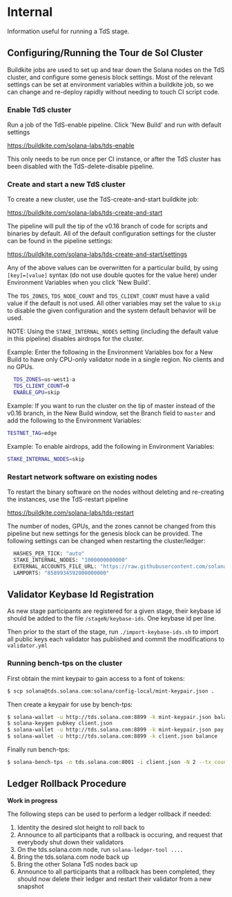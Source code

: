 # Internal
Information useful for running a TdS stage.

## Configuring/Running the Tour de Sol Cluster
Buildkite jobs are used to set up and tear down the Solana nodes on the TdS cluster, and configure some genesis block settings.
Most of the relevant settings can be set at environment variables within a buildkite job, so we can change and re-deploy rapidly without needing to touch CI script code.

### Enable TdS cluster
Run a job of the TdS-enable pipeline.  Click 'New Build' and run with default settings

https://buildkite.com/solana-labs/tds-enable

This only needs to be run once per CI instance, or after the TdS cluster has been disabled with the TdS-delete-disable pipeline.

### Create and start a new TdS cluster
To create a new cluster, use the TdS-create-and-start buildkite job:

https://buildkite.com/solana-labs/tds-create-and-start

The pipeline will pull the tip of the v0.16 branch of code for scripts and binaries by default.
All of the default configuration settings for the cluster can be found in the pipeline settings:

https://buildkite.com/solana-labs/tds-create-and-start/settings

Any of the above values can be overwritten for a particular build, by using `[key]=[value]` syntax (do not use double quotes for the value here) under Environment Variables when you click 'New Build'.

The `TDS_ZONES`, `TDS_NODE_COUNT` and `TDS_CLIENT_COUNT` must have a valid value if the default is not used.  All other variables may set the value to `skip` to disable the given configuration and the system default behavior will be used.

NOTE: Using the `STAKE_INTERNAL_NODES` setting (including the default value in this pipeline) disables airdrops for the cluster.

Example:  Enter the following in the Environment Variables box for a New Build to have only CPU-only validator node in a single region.  No clients and no GPUs.
```bash
  TDS_ZONES=us-west1-a
  TDS_CLIENT_COUNT=0
  ENABLE_GPU=skip
```

Example:  If you want to run the cluster on the tip of master instead of the v0.16 branch, in the New Build window, set the Branch field to `master` and add the following to the Environment Variables:
```bash
TESTNET_TAG=edge
```

Example:  To enable airdrops, add the following in Environment Variables:
```bash
STAKE_INTERNAL_NODES=skip
```

### Restart network software on existing nodes
To restart the binary software on the nodes without deleting and re-creating the instances, use the TdS-restart pipeline

https://buildkite.com/solana-labs/tds-restart

The number of nodes, GPUs, and the zones cannot be changed from this pipeline but new settings for the genesis block can be provided.  The following settings can be changed when restarting the cluster/ledger:
```bash
  HASHES_PER_TICK: "auto"
  STAKE_INTERNAL_NODES: "1000000000000"
  EXTERNAL_ACCOUNTS_FILE_URL: "https://raw.githubusercontent.com/solana-labs/tour-de-sol/master/stage1/validator.yml"
  LAMPORTS: "8589934592000000000"
  ```

## Validator Keybase Id Registration
As new stage participants are registered for a given stage, their keybase id should be added to
the file `/stageN/keybase-ids`.  One keybase id per line.

Then prior to the start of the stage, run `./import-keybase-ids.sh` to import
all public keys each validator has published and commit the modifications to
`validator.yml`

### Running bench-tps on the cluster
First obtain the mint keypair to gain access to a font of tokens:
```bash
$ scp solana@tds.solana.com:solana/config-local/mint-keypair.json .
```

Then create a keypair for use by bench-tps:
```bash
$ solana-wallet -u http://tds.solana.com:8899 -k mint-keypair.json balance
$ solana-keygen pubkey client.json 
$ solana-wallet -u http://tds.solana.com:8899 -k mint-keypair.json pay $(solana-keygen pubkey client.json) 100000000
$ solana-wallet -u http://tds.solana.com:8899 -k client.json balance
```

Finally run bench-tps:
```bash
$ solana-bench-tps -n tds.solana.com:8001 -i client.json -N 2 --tx_count=2 --thread-batch-sleep-ms=1000
```

## Ledger Rollback Procedure
**Work in progress**

The following steps can be used to perform a ledger rollback if needed:
1. Identity the desired slot height to roll back to
2. Announce to all participants that a rollback is occuring, and request that everybody shut down their validators
3. On the tds.solana.com node, run `solana-ledger-tool ....`
4. Bring the tds.solana.com node back up
5. Bring the other Solana TdS nodes back up
2. Announce to all participants that a rollback has been completed, they should now delete their ledger and restart their validator from a new snapshot
